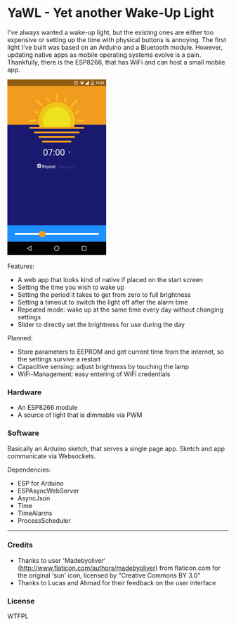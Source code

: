 # YaWL - Yet another Wake-Up Light

I've always wanted a wake-up light, but the existing ones are either too expensive or setting up the time with physical buttons is annoying. The first light I've built was based on an Arduino and a Bluetooth module. However, updating native apps as mobile operating systems evolve is a pain. Thankfully, there is the ESP8266, that has WiFi and can host a small mobile app.

![webapp](app.png)

Features:

- A web app that looks kind of native if placed on the start screen
- Setting the time you wish to wake up
- Setting the period it takes to get from zero to full brightness
- Setting a timeout to switch the light off after the alarm time
- Repeated mode: wake up at the same time every day without changing settings
- Slider to directly set the brightness for use during the day 

Planned:

- Store parameters to EEPROM and get current time from the internet, so the settings survive a restart
- Capacitive sensing: adjust brightness by touching the lamp
- WiFi-Management: easy entering of WiFi credentials


### Hardware

- An ESP8266 module
- A source of light that is dimmable via PWM

### Software

Basically an Arduino sketch, that serves a single page app. Sketch and app communicate via Websockets. 

Dependencies:

- ESP for Arduino
- ESPAsyncWebServer
- AsyncJson
- Time
- TimeAlarms
- ProcessScheduler

----
### Credits

- Thanks to user 'Madebyoliver' (http://www.flaticon.com/authors/madebyoliver) from flaticon.com for the original 'sun' icon, licensed by "Creative Commons BY 3.0"
- Thanks to Lucas and Ahmad for their feedback on the user interface

### License
WTFPL
